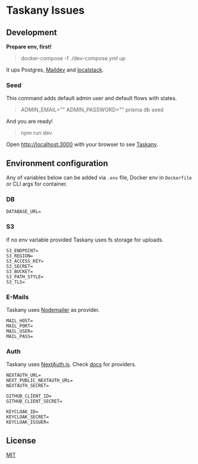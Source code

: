# Taskany Issues


## Development

__Prepare env, first!__

> docker-compose -f ./dev-compose.yml up

It ups Postgres, [Maildev](http://maildev.github.io/maildev) and [localstack](https://github.com/localstack/localstack).

### Seed

This command adds default admin user and default flows with states.

> ADMIN_EMAIL="" ADMIN_PASSWORD="" prisma db seed

And you are ready!

> npm run dev

Open [http://localhost:3000](http://localhost:3000) with your browser to see [Taskany](taskany.org).

## Environment configuration

Any of variables below can be added via `.env` file, Docker env in `Dockerfile` or CLI args for container.

### DB

```
DATABASE_URL=
```

### S3

If no env variable provided Taskany uses fs storage for uploads.

```
S3_ENDPOINT=
S3_REGION=
S3_ACCESS_KEY=
S3_SECRET=
S3_BUCKET=
S3_PATH_STYLE=
S3_TLS=
```

### E-Mails

Taskany uses [Nodemailer](https://nodemailer.com) as provider.

```
MAIL_HOST=
MAIL_PORT=
MAIL_USER=
MAIL_PASS=
```

### Auth

Taskany uses [NextAuth.js](https://next-auth.js.org/). Check [docs](https://next-auth.js.org/providers/) for providers.

```
NEXTAUTH_URL=
NEXT_PUBLIC_NEXTAUTH_URL=
NEXTAUTH_SECRET=

GITHUB_CLIENT_ID=
GITHUB_CLIENT_SECRET=

KEYCLOAK_ID=
KEYCLOAK_SECRET=
KEYCLOAK_ISSUER=
```

## License

[MIT](https://github.com/taskany-inc/issues/blob/main/LICENSE)



